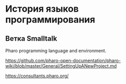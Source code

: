# История языков программирования




## Ветка Smalltalk

Pharo programming language and environment.

https://github.com/pharo-open-documentation/pharo-wiki/blob/master/General/SettingUpANewProject.md

https://consultants.pharo.org/

